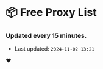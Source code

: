 # :package: Free Proxy List
### Updated every 15 minutes.

- Last updated: `2024-11-02 13:21`

:heart:
